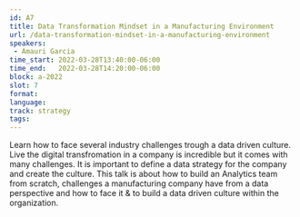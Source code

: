 ```yaml
---
id: A7
title: Data Transformation Mindset in a Manufacturing Environment
url: /data-transformation-mindset-in-a-manufacturing-environment
speakers:
 - Amauri Garcia
time_start: 2022-03-28T13:40:00-06:00
time_end:   2022-03-28T14:20:00-06:00
block: a-2022
slot: 7
format: 
language: 
track: strategy
tags:
---
```


Learn how to face several industry challenges trough a data driven culture. Live the digital transfromation in a company is incredible but it comes with many challenges. It is important to define a data strategy for the company and create the culture. This talk is about how to build an Analytics team from scratch, challenges a manufacturing company have from a data perspective and how to face it & to build a data driven culture within the organization.
